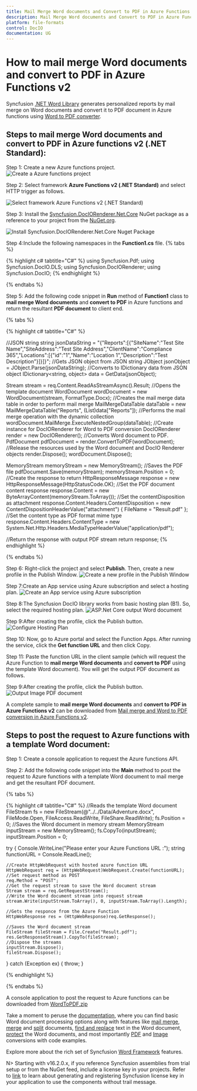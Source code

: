 ```yaml
---
title: Mail Merge Word documents and Convert to PDF in Azure Functions v2 | Syncfusion
description: Mail Merge Word documents and Convert to PDF in Azure Functions v2 using .NET Word Library (DocIO) library without Microsoft Word or interop dependencies.
platform: file-formats
control: DocIO
documentation: UG
---
```


# How to mail merge Word documents and convert to PDF in Azure Functions v2

Syncfusion [.NET Word Library](https://www.syncfusion.com/document-processing/word-framework/net-core/word-library/mail-merge) generates personalized reports by mail merge on Word documents and convert it to PDF document in Azure functions using [Word to PDF converter](https://www.syncfusion.com/document-processing/word-framework/net-core/word-to-pdf-conversion).

## Steps to mail merge Word documents and convert to PDF in Azure functions v2 (.NET Standard):

Step 1: Create a new Azure functions project.
![Create a Azure functions project](Azure_Function_Images/Azure-Function-WordtoPDF.png)

Step 2: Select framework **Azure Functions v2 (.NET Standard)** and select HTTP trigger as follows.

![Select framework Azure Functions v2 (.NET Standard)](Azure_Function_Images/FrameWork-WordtoPDF.png)

Step 3: Install the [Syncfusion.DocIORenderer.Net.Core](https://www.nuget.org/packages/Syncfusion.DocIORenderer.Net.Core) NuGet package as a reference to your project from the [NuGet.org](https://www.nuget.org/).

![Install Syncfusion.DocIORenderer.Net.Core Nuget Package](Azure_Function_Images/Nuget-Package-WordtoPDF.png)

Step 4:Include the following namespaces in the **Function1.cs** file.
{% tabs %}

{% highlight c# tabtitle="C#" %}
using Syncfusion.Pdf;
using Syncfusion.DocIO.DLS;
using Syncfusion.DocIORenderer;
using Syncfusion.DocIO;
{% endhighlight %}

{% endtabs %}

Step 5: Add the following code snippet in **Run** method of **Function1** class to **mail merge Word documents** and **convert to PDF** in Azure functions and return the resultant **PDF document** to client end.

{% tabs %}

{% highlight c# tabtitle="C#" %}

//JSON string
string jsonDataString = "{\"Reports\":[{\"SiteName\":\"Test Site Name\",\"SiteAddress\":\"Test Site Address\",\"ClientName\":\"Compliance 365\",\"Locations\":[{\"id\":\"1\",\"Name\":\"Location 1\",\"Description\":\"Test Description\"}]}]}";
//Gets JSON object from JSON string
JObject jsonObject = JObject.Parse(jsonDataString);
//Converts to IDictionary data from JSON object
IDictionary<string, object> data = GetData(jsonObject);
 
Stream stream = req.Content.ReadAsStreamAsync().Result;
//Opens the template document
WordDocument wordDocument = new WordDocument(stream, FormatType.Docx);
//Creates the mail merge data table in order to perform mail merge
MailMergeDataTable dataTable = new MailMergeDataTable("Reports", (List<object>)data["Reports"]);
//Performs the mail merge operation with the dynamic collection
wordDocument.MailMerge.ExecuteNestedGroup(dataTable);
//Create instance for DocIORenderer for Word to PDF conversion
DocIORenderer render = new DocIORenderer();
//Converts Word document to PDF.
PdfDocument pdfDocument = render.ConvertToPDF(wordDocument);
//Release the resources used by the Word document and DocIO Renderer objects
render.Dispose();
wordDocument.Dispose();
 
MemoryStream memoryStream = new MemoryStream();
//Saves the PDF file
pdfDocument.Save(memoryStream);
memoryStream.Position = 0;
//Create the response to return
HttpResponseMessage response = new HttpResponseMessage(HttpStatusCode.OK);
//Set the PDF document content response
response.Content = new ByteArrayContent(memoryStream.ToArray());
//Set the contentDisposition as attachment
response.Content.Headers.ContentDisposition = new ContentDispositionHeaderValue("attachment")
{    FileName = "Result.pdf"
};
//Set the content type as PDF format mime type
response.Content.Headers.ContentType = new System.Net.Http.Headers.MediaTypeHeaderValue("application/pdf");
 
//Return the response with output PDF stream
return response;
{% endhighlight %}

{% endtabs %}

Step 6: Right-click the project and select **Publish**. Then, create a new profile in the Publish Window.
![Create a new profile in the Publish Window](Azure_Function_Images/Publish-WordtoPDF.png)

Step 7:Create an App service using Azure subscription and select a hosting plan.
![Create an App service using Azure subscription](Azure_Function_Images/Publish-WordtoPDF.png)

Step 8:The Syncfusion DocIO library works from basic hosting plan (B1). So, select the required hosting plan.
![ASP.Net Core output Word document](Azure_Function_Images/Configure-WordtoPDF.png)

Step 9:After creating the profile, click the Publish button.
![Configure Hosting Plan](Azure_Function_Images/Publish-Button-WordtoPDF.png)

Step 10: Now, go to Azure portal and select the Function Apps. After running the service, click the **Get function URL** and then click Copy.

Step 11: Paste the function URL in the client sample (which will request the Azure Function to **mail merge Word documents** and **convert to PDF** using the template Word document). You will get the output PDF document as follows.

Step 9:After creating the profile, click the Publish button.
![Output Image PDF document](Azure_Function_Images/Output-Image-WordtoPDF.png)

A complete sample to **mail merge Word documents** and **convert to PDF in Azure Functions v2** can be downloaded from [Mail merge and Word to PDF conversion in Azure Functions v2](https://www.syncfusion.com/downloads/support/directtrac/general/ze/AzureFunctionApp1384767588.zip?_gl=1*199lhht*_ga*NTA2MDIxMjkzLjE2NzI3MzYzODM.*_ga_WC4JKKPHH0*MTY4NDIzOTEyNi4xMTcuMS4xNjg0MjQwNzUxLjYwLjAuMA..).

## Steps to post the request to Azure functions with a template Word document:

Step 1: Create a console application to request the Azure functions API.

Step 2: Add the following code snippet into the **Main** method to post the request to Azure functions with a template Word document to mail merge and get the resultant PDF document.

{% tabs %}

{% highlight c# tabtitle="C#" %}
//Reads the template Word document
FileStream fs = new FileStream(@"../../Data/Adventure.docx", FileMode.Open, FileAccess.ReadWrite, FileShare.ReadWrite);
fs.Position = 0;
//Saves the Word document in memory stream
MemoryStream inputStream = new MemoryStream();
fs.CopyTo(inputStream);
inputStream.Position = 0;
 
try
{
    Console.WriteLine("Please enter your Azure Functions URL :");
    string functionURL = Console.ReadLine();
 
    //Create HttpWebRequest with hosted azure function URL               
    HttpWebRequest req = (HttpWebRequest)WebRequest.Create(functionURL);
    //Set request method as POST
    req.Method = "POST";
    //Get the request stream to save the Word document stream
    Stream stream = req.GetRequestStream();
    //Write the Word document stream into request stream
    stream.Write(inputStream.ToArray(), 0, inputStream.ToArray().Length);
 
    //Gets the responce from the Azure Function
    HttpWebResponse res = (HttpWebResponse)req.GetResponse();
 
    //Saves the Word document stream
    FileStream fileStream = File.Create("Result.pdf");
    res.GetResponseStream().CopyTo(fileStream);
    //Dispose the streams
    inputStream.Dispose();
    fileStream.Dispose();
}
catch (Exception ex)
{
    throw;
}


{% endhighlight %}

{% endtabs %}

A console application to post the request to Azure functions can be downloaded from [WordToPDF.zip](https://www.syncfusion.com/downloads/support/directtrac/general/ze/WordToPDF849746481.zip?_gl=1*mw8204*_ga*NTA2MDIxMjkzLjE2NzI3MzYzODM.*_ga_WC4JKKPHH0*MTY4NDIzOTEyNi4xMTcuMS4xNjg0MjQwNzkyLjE5LjAuMA..)

Take a moment to peruse the [documentation](https://help.syncfusion.com/file-formats/docio/getting-started), where you can find basic Word document processing options along with features like [mail merge](https://help.syncfusion.com/file-formats/docio/working-with-mail-merge), [merge](https://help.syncfusion.com/file-formats/docio/word-document/merging-word-documents) and [split](https://help.syncfusion.com/file-formats/docio/word-document/split-word-documents) documents, [find and replace](https://help.syncfusion.com/file-formats/docio/working-with-find-and-replace) text in the Word document, [protect](https://help.syncfusion.com/file-formats/docio/working-with-security) the Word documents, and most importantly [PDF](https://help.syncfusion.com/file-formats/docio/word-to-pdf) and [Image](https://help.syncfusion.com/file-formats/docio/word-to-image) conversions with code examples.

Explore more about the rich set of Syncfusion [Word Framework](https://www.syncfusion.com/word-framework) features.

N> Starting with v16.2.0.x, if you reference Syncfusion assemblies from trial setup or from the NuGet feed, include a license key in your projects. Refer to [link](https://help.syncfusion.com/common/essential-studio/licensing/overview) to learn about generating and registering Syncfusion license key in your application to use the components without trail message.